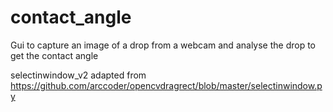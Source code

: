 # contact_angle
Gui to capture an image of a drop from a webcam and analyse the drop to get the contact angle

selectinwindow_v2 adapted from https://github.com/arccoder/opencvdragrect/blob/master/selectinwindow.py
